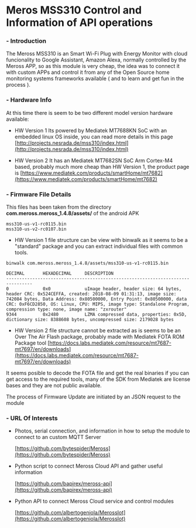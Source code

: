 # Meros MSS310 Control and Information of API operations

### - Introduction

The Meross MSS310 is an Smart Wi-Fi Plug with Energy Monitor with cloud funcionality to Google Assistant, Amazon Alexa, normally controlled by the Meross APP, so as this module is very cheap, the idea was to connect it with custom APPs and control it from any of the Open Source home monitoring systems frameworks available ( and to learn and get fun in the process ).

### - Hardware Info

At this time there is seem to be two different model version hardware available:

- HW Version 1
   Its powered by Mediatek MT7688KN SoC with an embedded linux OS inside, you can read more details in this page [http://projects.nesrada.de/mss310/index.html](http://projects.nesrada.de/mss310/index.html)
   
- HW Version 2
   It has an Mediatek MT7682SN SoC Arm Cortex-M4 based, probably much more cheap than HW Version 1, the product page is [https://www.mediatek.com/products/smartHome/mt7682](https://www.mediatek.com/products/smartHome/mt7682)

### - Firmware File Details

This files has been taken from the directory **com.meross.meross_1.4.8/assets/** of the android APK
```
mss310-us-v1-rc0115.bin
mss310-us-v2-rc0107.bin
```

- HW Version 1 file structure can be view with binwalk as it seems to be a "standard" package and you can extract individual files with common tools.

```
binwalk com.meross.meross_1.4.8/assets/mss310-us-v1-rc0115.bin

DECIMAL       HEXADECIMAL     DESCRIPTION
--------------------------------------------------------------------------------
0             0x0             uImage header, header size: 64 bytes, header CRC: 0x524CEFFA, created: 2018-08-09 01:31:13, image size: 742084 bytes, Data Address: 0x80500000, Entry Point: 0x80500000, data CRC: 0xF6CD2850, OS: Linux, CPU: MIPS, image type: Standalone Program, compression type: none, image name: "zxrouter"
9344          0x2480          LZMA compressed data, properties: 0x5D, dictionary size: 8388608 bytes, uncompressed size: 2179028 bytes
```

- HW Version 2 file structure cannot be extracted as is seems to be an Over The Air Flash package, probably made with Mediatek FOTA ROM Package tool [https://docs.labs.mediatek.com/resource/mt7687-mt7697/en/downloads](https://docs.labs.mediatek.com/resource/mt7687-mt7697/en/downloads)

It seems posible to decode the FOTA file and get the real binaries if you can get access to the required tools, many of the SDK from Mediatek are license bases and they are not public available.

The process of Firmware Update are initiated by an JSON request to the module

### - URL Of Interests

* Photos, serial connection, and information in how to setup the module to connect to an custom MQTT Server

   [https://github.com/bytespider/Meross](https://github.com/bytespider/Meross)
   
* Python script to connect Meross Cloud API and gather useful information

   [https://github.com/bapirex/meross-api](https://github.com/bapirex/meross-api)

* Python API to connect Meross Cloud service and control modules

   [https://github.com/albertogeniola/MerossIot](https://github.com/albertogeniola/MerossIot)
